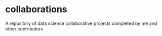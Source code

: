 # collaborations
A repository of data science collaborative projects completed by me and other contributors
